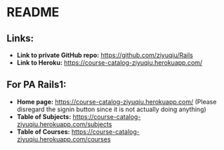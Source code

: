 # README

## Links:
* **Link to private GitHub repo:** https://github.com/ziyuqiu/Rails
* **Link to Heroku:** https://course-catalog-ziyuqiu.herokuapp.com/

## For PA Rails1:
* **Home page:** https://course-catalog-ziyuqiu.herokuapp.com/
	(Please disregard the signin button since it is not actually doing anything)
* **Table of Subjects:** https://course-catalog-ziyuqiu.herokuapp.com/subjects
* **Table of Courses:** https://course-catalog-ziyuqiu.herokuapp.com/courses
